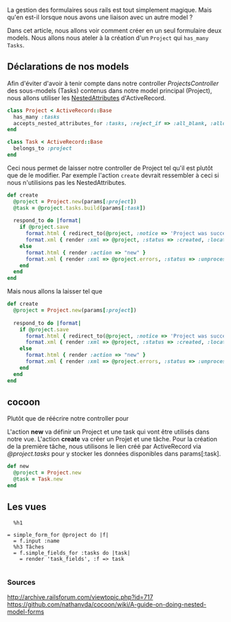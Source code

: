 La gestion des formulaires sous rails est tout simplement magique. Mais qu'en est-il lorsque nous avons une liaison avec un autre model ? 

Dans cet article, nous allons voir comment créer en un seul formulaire deux models. Nous allons nous ateler à la création d'un `Project` qui `has_many` `Tasks`.

## Déclarations de nos models
Afin d'éviter d'avoir à tenir compte dans notre controller *ProjectsController* des sous-models (Tasks) contenus dans notre model principal (Project), nous allons utiliser les [NestedAttributes](http://api.rubyonrails.org/classes/ActiveRecord/NestedAttributes/ClassMethods.html) d'ActiveRecord.

```ruby app/models/project.rb
class Project < ActiveRecord::Base
  has_many :tasks
  accepts_nested_attributes_for :tasks, :reject_if => :all_blank, :allow_destroy => true
end
```

```ruby app/models/task.rb
class Task < ActiveRecord::Base
  belongs_to :project
end
```

Ceci nous permet de laisser notre controller de Project tel qu'il est plutôt que de le modifier. Par exemple l'action `create` devrait ressembler à ceci si nous n'utilisions pas les NestedAttributes.
```ruby app/controllers/projects_controller.rb
def create
  @project = Project.new(params[:project])
  @task = @project.tasks.build(params[:task])
  
  respond_to do |format|
    if @project.save
      format.html { redirect_to(@project, :notice => 'Project was successfully created.') }
      format.xml { render :xml => @project, :status => :created, :location => @project }
    else
      format.html { render :action => "new" }
      format.xml { render :xml => @project.errors, :status => :unprocessable_entity }
    end
  end
end
```

Mais nous allons la laisser tel que 
```ruby app/controllers/projects_controller.rb
def create
  @project = Project.new(params[:project])
  
  respond_to do |format|
    if @project.save
      format.html { redirect_to(@project, :notice => 'Project was successfully created.') }
      format.xml { render :xml => @project, :status => :created, :location => @project }
    else
      format.html { render :action => "new" }
      format.xml { render :xml => @project.errors, :status => :unprocessable_entity }
    end
  end
end
```

## cocoon
Plutôt que de réécrire notre controller pour 

L'action **new** va définir un Project et une task qui vont être utilisés dans notre vue. L'action **create** va créer un Projet et une tâche. Pour la création de la première tâche, nous utilisons le lien créé par ActiveRecord via *@project.tasks* pour y stocker les données disponibles dans params[:task].

```ruby app/controllers/projects_controller.rb
def new
  @project = Project.new
  @task = Task.new
end


```

## Les vues
```haml app/views/projects/new.html.haml
  %h1 
```

```haml app/views/projects/_form.html.haml
= simple_form_for @project do |f|
  = f.input :name
  %h3 Tâches
  = f.simple_fields_for :tasks do |task|
    = render 'task_fields', :f => task
```

```haml app/views/projects/_task_fields.html.haml

```

### Sources
http://archive.railsforum.com/viewtopic.php?id=717
https://github.com/nathanvda/cocoon/wiki/A-guide-on-doing-nested-model-forms
